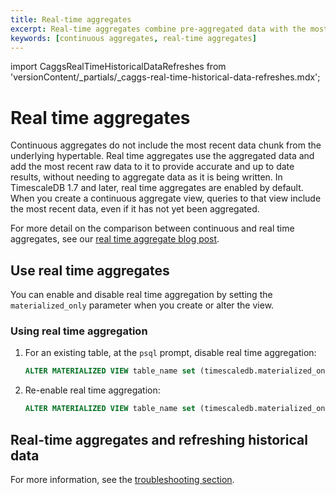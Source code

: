 ```yaml
---
title: Real-time aggregates
excerpt: Real-time aggregates combine pre-aggregated data with the most recent raw data for up-to-date results
keywords: [continuous aggregates, real-time aggregates]
---
```


import CaggsRealTimeHistoricalDataRefreshes from 'versionContent/_partials/_caggs-real-time-historical-data-refreshes.mdx';

# Real time aggregates
Continuous aggregates do not include the most recent data chunk from the
underlying hypertable. Real time aggregates use the aggregated data and add the
most recent raw data to it to provide accurate and up to date results, without
needing to aggregate data as it is being written. In TimescaleDB 1.7 and later,
real time aggregates are enabled by default. When you create a continuous
aggregate view, queries to that view include the most recent data, even if
it has not yet been aggregated.

For more detail on the comparison between continuous and real time aggregates,
see our [real time aggregate blog post][blog-rtaggs].

## Use real time aggregates
You can enable and disable real time aggregation by setting the
`materialized_only` parameter when you create or alter the view.

<procedure>

### Using real time aggregation
1.  For an existing table, at the `psql` prompt, disable real time aggregation:
    ```sql
    ALTER MATERIALIZED VIEW table_name set (timescaledb.materialized_only = true);
    ```
1.  Re-enable real time aggregation:
    ```sql
    ALTER MATERIALIZED VIEW table_name set (timescaledb.materialized_only = false);
    ```

</procedure>

## Real-time aggregates and refreshing historical data

<CaggsRealTimeHistoricalDataRefreshes />

For more information, see the [troubleshooting section][troubleshooting].

[blog-rtaggs]: https://blog.timescale.com/blog/achieving-the-best-of-both-worlds-ensuring-up-to-date-results-with-real-time-aggregation/
[troubleshooting]: /timescaledb/:currentVersion:/how-to-guides/continuous-aggregates/troubleshooting/#updates-to-previously-materialized-regions-are-not-shown-in-continuous-aggregates
